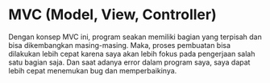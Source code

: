 # MVC (Model, View, Controller)
Dengan konsep MVC ini, program seakan memiliki bagian yang terpisah dan bisa dikembangkan masing-masing. 
Maka, proses pembuatan bisa dilakukan lebih cepat karena saya akan lebih fokus pada pengerjaan salah satu bagian saja. 
Dan saat adanya error dalam program saya, saya dapat lebih cepat menemukan bug dan memperbaikinya.

